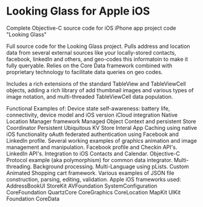 # Looking Glass for Apple iOS
Complete Objective-C source code for iOS iPhone app project code "Looking Glass"

Full source code for the Looking Glass project. Pulls address and location data from several external sources like your locally-stored contacts, facebook, linkedIn and others, and geo-codes this informatoin to make it fully queryable. Relies on the Core Data framework combined with proprietary technology to facilitate data queries on geo codes.

Includes a rich extensions of the standard TableView and TableViewCell objects, adding a rich library of add thumbnail images and various types of image notation, and multi-threaded TableViewCell data population.

Functional Examples of:
 Device state self-awareness: battery life, connectivity, device model and iOS version
 iCloud integration
 Native Location Manager framework
 Managed Object Context and persistent Store Coordinator
 Persistent Ubiquitous KV Store
 Interal App Caching using native iOS functionality
 oAuth federated authentication using Facebook and LinkedIn profile.
 Several working examples of graphics animation and image management and manipulation.
 Facebook profile and Checkin API's.
 LinkedIn API's.
 Integration to iOS Contacts and Calendar.
 Objective-C Protocol example (aka polymorphism) for common data integrator.
 Multi-threading.
 Background processing.
 Multi-Language using pLists.
 Custom Animated Shopping cart framework.
 Various examples of JSON file construction, parsing, editing, validation.
 Apple iOS frameworks used:
	 AddressBookUI
	 StoreKit
	 AVFoundation
	 SystemConfiguration
	 CoreFoundation
	 QuartzCore
	 CoreGraphics
	 CoreLocation
	 MapKit
	 UIKit
	 Foundation
	 CoreData
	
